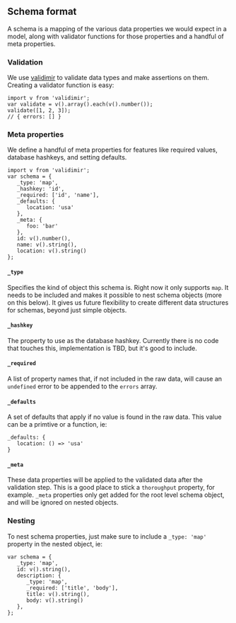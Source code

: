 ## Schema format

A schema is a mapping of the various data properties we would expect in a model, along with validator functions for those properties and a handful of meta properties.

### Validation

We use [validimir](https://github.com/juliangruber/validimir) to validate data types and make assertions on them. Creating a validator function is easy:

```(javascript)
import v from 'validimir';
var validate = v().array().each(v().number());
validate([1, 2, 3]);
// { errors: [] }
```

### Meta properties

We define a handful of meta properties for features like required values, database hashkeys, and setting defaults.

```(javascript)
import v from 'validimir';
var schema = {
   _type: 'map',
   _hashkey: 'id',
   _required: ['id', 'name'],
   _defaults: {
      location: 'usa'
   },
   _meta: {
      foo: 'bar'
   },
   id: v().number(),
   name: v().string(),
   location: v().string()
};
```

#### `_type`

Specifies the kind of object this schema is. Right now it only supports `map`. It needs to be included and makes it possible to nest schema objects (more on this below). It gives us future flexibility to create different data structures for schemas, beyond just simple objects.

#### `_hashkey`

The property to use as the database hashkey. Currently there is no code that touches this, implementation is TBD, but it's good to include.

#### `_required`

A list of property names that, if not included in the raw data, will cause an `undefined` error to be appended to the `errors` array.

#### `_defaults`

A set of defaults that apply if no value is found in the raw data. This value can be a primtive or a function, ie:

```(javascript)
_defaults: {
   location: () => 'usa'
}
```

#### `_meta`

These data properties will be applied to the validated data after the validation step. This is a good place to stick a `thoroughput` property, for example. `_meta` properties only get added for the root level schema object, and will be ignored on nested objects.

### Nesting

To nest schema properties, just make sure to include a `_type: 'map'` property in the nested object, ie:

```(javascript)
var schema = {
   _type: 'map',
   id: v().string(),
   description: {
      _type: 'map',
      _required: ['title', 'body'],
      title: v().string(),
      body: v().string()
   },
};
```
